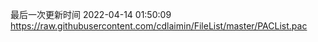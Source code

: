 最后一次更新时间 2022-04-14 01:50:09
https://raw.githubusercontent.com/cdlaimin/FileList/master/PACList.pac

